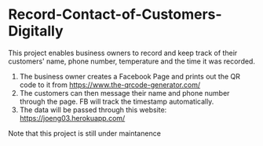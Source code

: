# Record-Contact-of-Customers-Digitally
This project enables business owners to record and keep track of their customers' name, phone number, temperature and the time it was recorded. 

1. The business owner creates a Facebook Page and prints out the QR code to it from https://www.the-qrcode-generator.com/
2. The customers can then message their name and phone number through the page. FB will track the timestamp automatically.
3. The data will be passed through this website: https://joeng03.herokuapp.com/

Note that this project is still under maintanence
